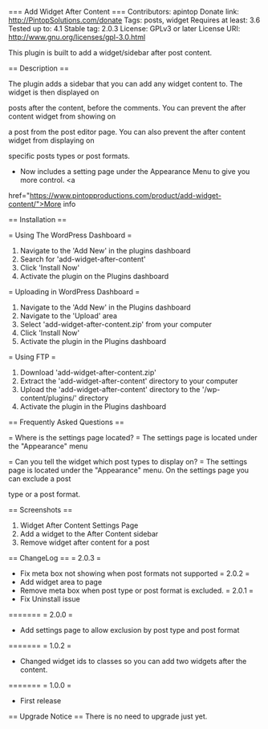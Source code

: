 === Add Widget After Content ===
Contributors: apintop
Donate link: http://PintopSolutions.com/donate
Tags: posts, widget
Requires at least: 3.6
Tested up to: 4.1
Stable tag: 2.0.3
License: GPLv3 or later
License URI: http://www.gnu.org/licenses/gpl-3.0.html

This plugin is built to add a widget/sidebar after post content. 

== Description ==

The plugin adds a sidebar that you can add any widget content to. The widget is then displayed on 

posts after the content, before the comments. You can prevent the after content widget from showing on 

a post from the post editor page. You can also prevent the after content widget from displaying on 

specific posts types or post formats.

* Now includes a setting page under the Appearance Menu to give you more control. <a 

href="https://www.pintopproductions.com/product/add-widget-content/">More info</a>

== Installation ==

= Using The WordPress Dashboard =

1. Navigate to the 'Add New' in the plugins dashboard
1. Search for 'add-widget-after-content'
1. Click 'Install Now'
1. Activate the plugin on the Plugins dashboard

= Uploading in WordPress Dashboard =

1. Navigate to the 'Add New' in the Plugins dashboard
1. Navigate to the 'Upload' area
1. Select 'add-widget-after-content.zip' from your computer
1. Click 'Install Now'
1. Activate the plugin in the Plugins dashboard

= Using FTP =

1. Download 'add-widget-after-content.zip'
1. Extract the 'add-widget-after-content' directory to your computer
1. Upload the 'add-widget-after-content' directory to the '/wp-content/plugins/' directory
1. Activate the plugin in the Plugins dashboard

== Frequently Asked Questions ==

= Where is the settings page located? =
The settings page is located under the "Appearance" menu

= Can you tell the widget which post types to display on? =
The settings page is located under the "Appearance" menu. On the settings page you can exclude a post 

type or a post format. 


== Screenshots ==

1. Widget After Content Settings Page  
2. Add a widget to the After Content sidebar
3. Remove widget after content for a post

== ChangeLog ==
= 2.0.3 =
*	Fix meta box not showing when post formats not supported
= 2.0.2 =
*   Add widget area to page
*	Remove meta box when post type or post format is excluded.
= 2.0.1 =
*   Fix Uninstall issue

=======
= 2.0.0 =
*   Add settings page to allow exclusion by post type and post format


=======
= 1.0.2 =
*   Changed widget ids to classes so you can add two widgets after the content. 

=======
= 1.0.0 =
*   First release

== Upgrade Notice ==
There is no need to upgrade just yet.

